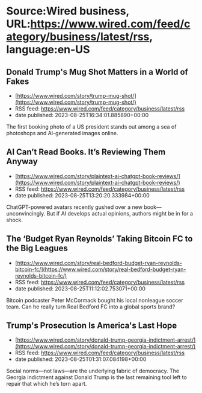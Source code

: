 # Source:Wired business, URL:https://www.wired.com/feed/category/business/latest/rss, language:en-US

## Donald Trump's Mug Shot Matters in a World of Fakes
 - [https://www.wired.com/story/trump-mug-shot/](https://www.wired.com/story/trump-mug-shot/)
 - RSS feed: https://www.wired.com/feed/category/business/latest/rss
 - date published: 2023-08-25T16:34:01.885890+00:00

The first booking photo of a US president stands out among a sea of photoshops and AI-generated images online.

## AI Can’t Read Books. It’s Reviewing Them Anyway
 - [https://www.wired.com/story/plaintext-ai-chatgpt-book-reviews/](https://www.wired.com/story/plaintext-ai-chatgpt-book-reviews/)
 - RSS feed: https://www.wired.com/feed/category/business/latest/rss
 - date published: 2023-08-25T13:20:20.333984+00:00

ChatGPT-powered avatars recently gushed over a new book—unconvincingly. But if AI develops actual opinions, authors might be in for a shock.

## The ‘Budget Ryan Reynolds’ Taking Bitcoin FC to the Big Leagues
 - [https://www.wired.com/story/real-bedford-budget-ryan-reynolds-bitcoin-fc/](https://www.wired.com/story/real-bedford-budget-ryan-reynolds-bitcoin-fc/)
 - RSS feed: https://www.wired.com/feed/category/business/latest/rss
 - date published: 2023-08-25T11:12:02.753071+00:00

Bitcoin podcaster Peter McCormack bought his local nonleague soccer team. Can he really turn Real Bedford FC into a global sports brand?

## Trump's Prosecution Is America's Last Hope
 - [https://www.wired.com/story/donald-trump-georgia-indictment-arrest/](https://www.wired.com/story/donald-trump-georgia-indictment-arrest/)
 - RSS feed: https://www.wired.com/feed/category/business/latest/rss
 - date published: 2023-08-25T01:31:07.084198+00:00

Social norms—not laws—are the underlying fabric of democracy. The Georgia indictment against Donald Trump is the last remaining tool left to repair that which he’s torn apart.

